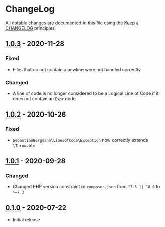 # ChangeLog

All notable changes are documented in this file using the [Keep a CHANGELOG](https://keepachangelog.com/) principles.

## [1.0.3] - 2020-11-28

### Fixed

- Files that do not contain a newline were not handled correctly

### Changed

- A line of code is no longer considered to be a Logical Line of Code if it does not contain an `Expr` node

## [1.0.2] - 2020-10-26

### Fixed

- `SebastianBergmann\LinesOfCode\Exception` now correctly extends `\Throwable`

## [1.0.1] - 2020-09-28

### Changed

- Changed PHP version constraint in `composer.json` from `^7.3 || ^8.0` to `>=7.3`

## [0.1.0] - 2020-07-22

- Initial release

[1.0.3]: https://github.com/sebastianbergmann/lines-of-code/compare/1.0.2...1.0.3
[1.0.2]: https://github.com/sebastianbergmann/lines-of-code/compare/1.0.1...1.0.2
[1.0.1]: https://github.com/sebastianbergmann/lines-of-code/compare/0.1.0...1.0.1
[0.1.0]: https://github.com/sebastianbergmann/lines-of-code/compare/f959e71f00e591288acc024afe9cb966c6cf9bd6...0.1.0
